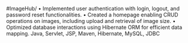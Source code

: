 #ImageHub/
• Implemented user authentication with login, logout, and password reset functionalities.
• Created a homepage enabling CRUD operations on images, including upload and retrieval of image size.
• Optimized database interactions using Hibernate ORM for efficient data mapping.
 Java, Servlet, JSP, Maven, Hibernate, MySQL, JDBC

